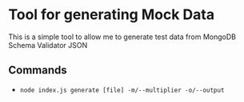 # Tool for generating Mock Data
This is a simple tool to allow me to generate test data
from MongoDB Schema Validator JSON

## Commands
* `node index.js generate [file] -m/--multiplier -o/--output`